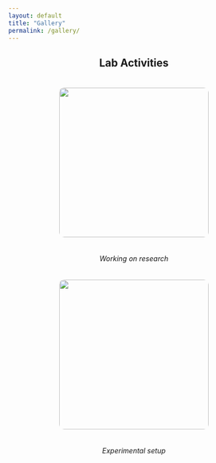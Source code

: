 ```yaml
---
layout: default
title: "Gallery"
permalink: /gallery/
---
```



<h2 align="center">Lab Activities</h2>

<figure class="centered">
  <p align="center">
    <img src="{{ site.baseurl }}/images/photos/pic_1.jpeg" style="margin: 20px; width: 300px; border-radius: 10px;" />
  
  <figcaption style="text-align: center; font-style: italic;">Working on research</figcaption>
</figure>

<figure class="centered">
  <p align="center">
    <img src="{{ site.baseurl }}/images/photos/pic_2.jpeg" style="margin: 20px; width: 300px; border-radius: 10px;" />
  
  <figcaption style="text-align: center; font-style: italic;">Experimental setup</figcaption>
</figure>
